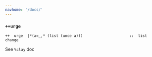 ```yaml
---
navhome: '/docs/'
---
```


### `++urge`

    ++  urge  |*(a=_,* (list (unce a)))                     ::  list change

See `%clay` doc
